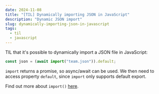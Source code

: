 ```yaml
---
date: 2024-11-08
title: "[TIL] Dynamically importing JSON in JavaScript"
description: "Dynamic JSON import"
slug: dynamically-importing-json-in-javascript
tags:
  - til
  - javascript
---
```


TIL that it's possible to dynamically import a JSON file in JavaScript:

```js
const json = (await import("team.json")).default;
```

`import` returns a promise, so async/await can be used. We then need to access
property `default`, since `import` only supports default export.

Find out more about `import()`
[here](https://developer.mozilla.org/en-US/docs/Web/JavaScript/Reference/Operators/import).
